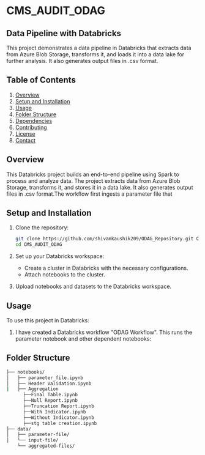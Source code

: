# CMS_AUDIT_ODAG
## Data Pipeline with Databricks

This project demonstrates a data pipeline in Databricks that extracts data from Azure Blob Storage, transforms it, and loads it into a data lake for further analysis. It also generates output files in .csv format.

## Table of Contents
1. [Overview](#overview)
2. [Setup and Installation](#setup-and-installation)
3. [Usage](#usage)
4. [Folder Structure](#folder-structure)
5. [Dependencies](#dependencies)
6. [Contributing](#contributing)
7. [License](#license)
8. [Contact](#contact)

## Overview
This Databricks project builds an end-to-end pipeline using Spark to process and analyze data. The project extracts data from Azure Blob Storage, transforms it, and stores it in a data lake. It also generates output files in .csv format.The workflow first ingests a parameter file that 

## Setup and Installation
1. Clone the repository:

    ```bash
    git clone https://github.com/shivamkaushik209/ODAG_Repository.git CMS_AUDIT_ODAG
    cd CMS_AUDIT_ODAG
    ```

2. Set up your Databricks workspace:
    - Create a cluster in Databricks with the necessary configurations.
    - Attach notebooks to the cluster.

3. Upload notebooks and datasets to the Databricks workspace.

## Usage
To use this project in Databricks:
1. I have created a Databricks workflow "ODAG Workflow". This runs the parameter notebook and other dependent notebooks:

## Folder Structure
```bash
├── notebooks/
│   ├── parameter_file.ipynb
│   ├── Header Validation.ipynb
|   ├── Aggregation
      ├──Final Table.ipynb
      ├──Null Report.ipynb
      ├──Truncation Report.ipynb
      ├──With Indicator.ipynb
      ├──Without Indicator.ipynb
      ├──stg table creation.ipynb
├── data/
│   ├── parameter-file/
│   └── input-file/
    └── aggregated-files/
